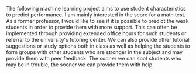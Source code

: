 The following machine learning project aims to use student characteristics to predict performance.  I am mainly interested in the score for a math test.  As a former professor, I would like to see if it is possible to predict the weak students in order to provide them with more support.  This can often be implemented through providing extended office hours for such students or referral to the university's tutoring center.  We can also provide other tutorial suggestions or study options both in class as well as helping the students to form groups with other students who are stronger in the subject and may provide them with peer feedback.  The sooner we can spot students who may be in trouble, the sooner we can provide them with help.  